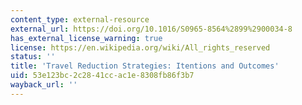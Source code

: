 ```yaml
---
content_type: external-resource
external_url: https://doi.org/10.1016/S0965-8564%2899%2900034-8
has_external_license_warning: true
license: https://en.wikipedia.org/wiki/All_rights_reserved
status: ''
title: 'Travel Reduction Strategies: Itentions and Outcomes'
uid: 53e123bc-2c28-41cc-ac1e-8308fb86f3b7
wayback_url: ''
---
```

